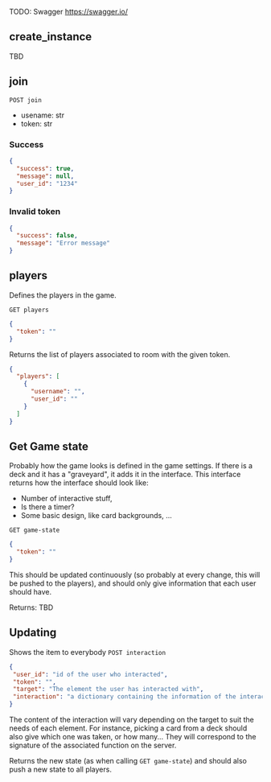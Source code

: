TODO: Swagger https://swagger.io/

## create_instance

TBD

## join

`POST join`
  - usename: str
  - token: str

### Success
```json
{
  "success": true,
  "message": null,
  "user_id": "1234"
}
```

### Invalid token
```json
{
  "success": false,
  "message": "Error message"
}
```

## players
Defines the players in the game. 

`GET players`
```json
{
  "token": ""
}
```
Returns the list of players associated to room with the given token.
```json
{
  "players": [
    {
      "username": "",
      "user_id": ""
    }
  ]
}
```

## Get Game state
Probably how the game looks is defined in the game settings.
If there is a deck and it has a "graveyard", it adds it in the interface.
This interface returns how the interface should look like:
- Number of interactive stuff,
- Is there a timer?
- Some basic design, like card backgrounds, ...

`GET game-state`
```json
{
  "token": ""
}
```

This should be updated continuously (so probably at every change, this will be pushed to the players), 
and should only give information that each user should have.

Returns: TBD

## Updating
Shows the item to everybody
`POST interaction`
 ```json
{
  "user_id": "id of the user who interacted",
  "token": "",
  "target": "The element the user has interacted with",
  "interaction": "a dictionary containing the information of the interaction."
}
```
The content of the interaction will vary depending on the target to suit the needs of each element.
For instance, picking a card from a deck should also give which one was taken, or how many...
They will correspond to the signature of the associated function on the server.

Returns the new state (as when calling `GET game-state`) and should also push a new state to all players.



